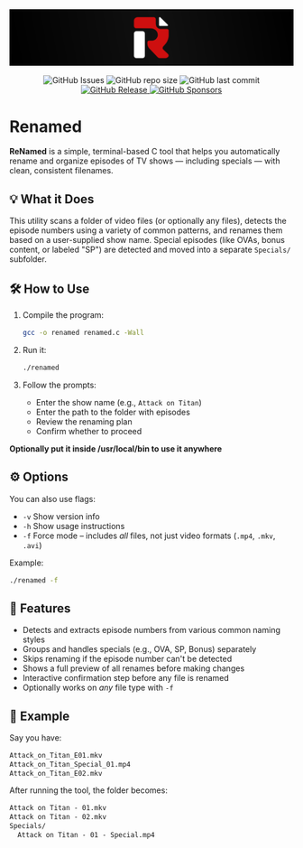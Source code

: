 <img src="assets/ReNamed-Banner.svg" alt="Renamed Banner" />
<p align="center">
<img alt="GitHub Issues" src="https://img.shields.io/github/issues/Panonim/ReNamed?style=flat-square">
<img alt="GitHub repo size" src="https://img.shields.io/github/repo-size/Panonim/ReNamed?style=flat-square">
<img alt="GitHub last commit" src="https://img.shields.io/github/last-commit/Panonim/ReNamed?style=flat-square">
<a href="https://github.com/Panonim/ReNamed/releases">
<img alt="GitHub Release" src="https://img.shields.io/github/v/release/Panonim/ReNamed?style=flat-square">
</a>
<a href="https://github.com/sponsors/Panonim">
<img alt="GitHub Sponsors" src="https://img.shields.io/github/sponsors/Panonim?style=flat-square">
</a>
</p>

# Renamed 

**ReNamed** is a simple, terminal-based C tool that helps you automatically rename and organize episodes of TV shows — including specials — with clean, consistent filenames.

## 💡 What it Does

This utility scans a folder of video files (or optionally any files), detects the episode numbers using a variety of common patterns, and renames them based on a user-supplied show name. Special episodes (like OVAs, bonus content, or labeled "SP") are detected and moved into a separate `Specials/` subfolder.

## 🛠️ How to Use

1. Compile the program:
   ```bash
   gcc -o renamed renamed.c -Wall
   ```

2. Run it:
   ```bash
   ./renamed
   ```
   
3. Follow the prompts:
   - Enter the show name (e.g., `Attack on Titan`)
   - Enter the path to the folder with episodes
   - Review the renaming plan
   - Confirm whether to proceed

**Optionally put it inside /usr/local/bin to use it anywhere**

## ⚙️ Options

You can also use flags:

- `-v` Show version info
- `-h` Show usage instructions
- `-f` Force mode – includes *all* files, not just video formats (`.mp4`, `.mkv`, `.avi`)

Example:
```bash
./renamed -f
```

## 🧠 Features

- Detects and extracts episode numbers from various common naming styles
- Groups and handles specials (e.g., OVA, SP, Bonus) separately
- Skips renaming if the episode number can't be detected
- Shows a full preview of all renames before making changes
- Interactive confirmation step before any file is renamed
- Optionally works on *any* file type with `-f`

## 📂 Example

Say you have:
```
Attack_on_Titan_E01.mkv
Attack_on_Titan_Special_01.mp4
Attack_on_Titan_E02.mkv
```

After running the tool, the folder becomes:
```
Attack on Titan - 01.mkv
Attack on Titan - 02.mkv
Specials/
  Attack on Titan - 01 - Special.mp4
```
